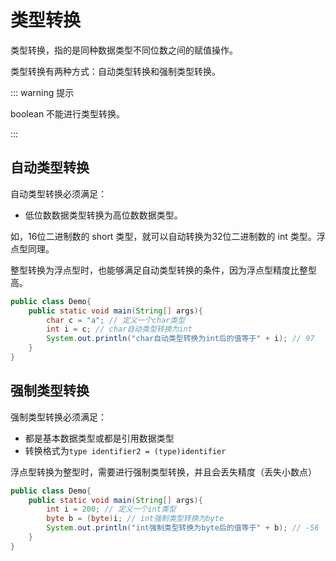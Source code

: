 # 类型转换

类型转换，指的是同种数据类型不同位数之间的赋值操作。

类型转换有两种方式：自动类型转换和强制类型转换。

::: warning 提示

boolean 不能进行类型转换。

:::

## 自动类型转换

自动类型转换必须满足：

- 低位数数据类型转换为高位数数据类型。

如，16位二进制数的 short 类型，就可以自动转换为32位二进制数的 int 类型。浮点型同理。

整型转换为浮点型时，也能够满足自动类型转换的条件，因为浮点型精度比整型高。

```java
public class Demo{
	public static void main(String[] args){
		char c = "a"; // 定义一个char类型
		int i = c; // char自动类型转换为int
		System.out.println("char自动类型转换为int后的值等于" + i); // 97
	}
}
```

## 强制类型转换

强制类型转换必须满足：

- 都是基本数据类型或都是引用数据类型
- 转换格式为`type identifier2 = (type)identifier`

浮点型转换为整型时，需要进行强制类型转换，并且会丢失精度（丢失小数点）

```java
public class Demo{
	public static void main(String[] args){
		int i = 200; // 定义一个int类型
		byte b = (byte)i; // int强制类型转换为byte
		System.out.println("int强制类型转换为byte后的值等于" + b); // -56
	}
}
```

